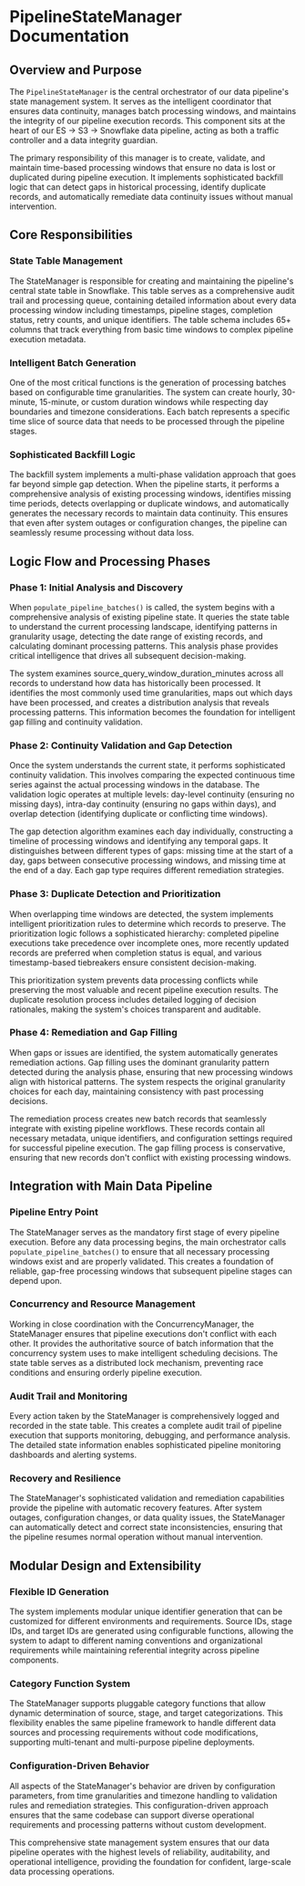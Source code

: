 # PipelineStateManager Documentation

## Overview and Purpose

The `PipelineStateManager` is the central orchestrator of our data pipeline's state management system. It serves as the intelligent coordinator that ensures data continuity, manages batch processing windows, and maintains the integrity of our pipeline execution records. This component sits at the heart of our ES → S3 → Snowflake data pipeline, acting as both a traffic controller and a data integrity guardian.

The primary responsibility of this manager is to create, validate, and maintain time-based processing windows that ensure no data is lost or duplicated during pipeline execution. It implements sophisticated backfill logic that can detect gaps in historical processing, identify duplicate records, and automatically remediate data continuity issues without manual intervention.

## Core Responsibilities

### State Table Management
The StateManager is responsible for creating and maintaining the pipeline's central state table in Snowflake. This table serves as a comprehensive audit trail and processing queue, containing detailed information about every data processing window including timestamps, pipeline stages, completion status, retry counts, and unique identifiers. The table schema includes 65+ columns that track everything from basic time windows to complex pipeline execution metadata.

### Intelligent Batch Generation
One of the most critical functions is the generation of processing batches based on configurable time granularities. The system can create hourly, 30-minute, 15-minute, or custom duration windows while respecting day boundaries and timezone considerations. Each batch represents a specific time slice of source data that needs to be processed through the pipeline stages.

### Sophisticated Backfill Logic
The backfill system implements a multi-phase validation approach that goes far beyond simple gap detection. When the pipeline starts, it performs a comprehensive analysis of existing processing windows, identifies missing time periods, detects overlapping or duplicate windows, and automatically generates the necessary records to maintain data continuity. This ensures that even after system outages or configuration changes, the pipeline can seamlessly resume processing without data loss.

## Logic Flow and Processing Phases

### Phase 1: Initial Analysis and Discovery
When `populate_pipeline_batches()` is called, the system begins with a comprehensive analysis of existing pipeline state. It queries the state table to understand the current processing landscape, identifying patterns in granularity usage, detecting the date range of existing records, and calculating dominant processing patterns. This analysis phase provides critical intelligence that drives all subsequent decision-making.

The system examines source_query_window_duration_minutes across all records to understand how data has historically been processed. It identifies the most commonly used time granularities, maps out which days have been processed, and creates a distribution analysis that reveals processing patterns. This information becomes the foundation for intelligent gap filling and continuity validation.

### Phase 2: Continuity Validation and Gap Detection
Once the system understands the current state, it performs sophisticated continuity validation. This involves comparing the expected continuous time series against the actual processing windows in the database. The validation logic operates at multiple levels: day-level continuity (ensuring no missing days), intra-day continuity (ensuring no gaps within days), and overlap detection (identifying duplicate or conflicting time windows).

The gap detection algorithm examines each day individually, constructing a timeline of processing windows and identifying any temporal gaps. It distinguishes between different types of gaps: missing time at the start of a day, gaps between consecutive processing windows, and missing time at the end of a day. Each gap type requires different remediation strategies.

### Phase 3: Duplicate Detection and Prioritization
When overlapping time windows are detected, the system implements intelligent prioritization rules to determine which records to preserve. The prioritization logic follows a sophisticated hierarchy: completed pipeline executions take precedence over incomplete ones, more recently updated records are preferred when completion status is equal, and various timestamp-based tiebreakers ensure consistent decision-making.

This prioritization system prevents data processing conflicts while preserving the most valuable and recent pipeline execution results. The duplicate resolution process includes detailed logging of decision rationales, making the system's choices transparent and auditable.

### Phase 4: Remediation and Gap Filling
When gaps or issues are identified, the system automatically generates remediation actions. Gap filling uses the dominant granularity pattern detected during the analysis phase, ensuring that new processing windows align with historical patterns. The system respects the original granularity choices for each day, maintaining consistency with past processing decisions.

The remediation process creates new batch records that seamlessly integrate with existing pipeline workflows. These records contain all necessary metadata, unique identifiers, and configuration settings required for successful pipeline execution. The gap filling process is conservative, ensuring that new records don't conflict with existing processing windows.

## Integration with Main Data Pipeline

### Pipeline Entry Point
The StateManager serves as the mandatory first stage of every pipeline execution. Before any data processing begins, the main orchestrator calls `populate_pipeline_batches()` to ensure that all necessary processing windows exist and are properly validated. This creates a foundation of reliable, gap-free processing windows that subsequent pipeline stages can depend upon.

### Concurrency and Resource Management
Working in close coordination with the ConcurrencyManager, the StateManager ensures that pipeline executions don't conflict with each other. It provides the authoritative source of batch information that the concurrency system uses to make intelligent scheduling decisions. The state table serves as a distributed lock mechanism, preventing race conditions and ensuring orderly pipeline execution.

### Audit Trail and Monitoring
Every action taken by the StateManager is comprehensively logged and recorded in the state table. This creates a complete audit trail of pipeline execution that supports monitoring, debugging, and performance analysis. The detailed state information enables sophisticated pipeline monitoring dashboards and alerting systems.

### Recovery and Resilience
The StateManager's sophisticated validation and remediation capabilities provide the pipeline with automatic recovery features. After system outages, configuration changes, or data quality issues, the StateManager can automatically detect and correct state inconsistencies, ensuring that the pipeline resumes normal operation without manual intervention.

## Modular Design and Extensibility

### Flexible ID Generation
The system implements modular unique identifier generation that can be customized for different environments and requirements. Source IDs, stage IDs, and target IDs are generated using configurable functions, allowing the system to adapt to different naming conventions and organizational requirements while maintaining referential integrity across pipeline components.

### Category Function System
The StateManager supports pluggable category functions that allow dynamic determination of source, stage, and target categorizations. This flexibility enables the same pipeline framework to handle different data sources and processing requirements without code modifications, supporting multi-tenant and multi-purpose pipeline deployments.

### Configuration-Driven Behavior
All aspects of the StateManager's behavior are driven by configuration parameters, from time granularities and timezone handling to validation rules and remediation strategies. This configuration-driven approach ensures that the same codebase can support diverse operational requirements and processing patterns without custom development.

This comprehensive state management system ensures that our data pipeline operates with the highest levels of reliability, auditability, and operational intelligence, providing the foundation for confident, large-scale data processing operations.